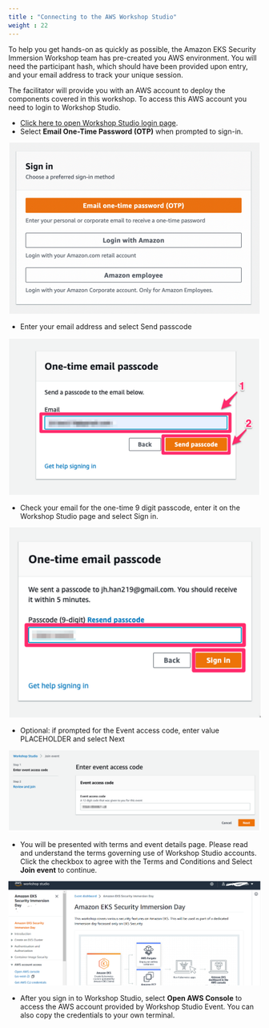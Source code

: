 ```yaml
---
title : "Connecting to the AWS Workshop Studio"
weight : 22
---
```


To help you get hands-on as quickly as possible, the Amazon EKS Security Immersion Workshop team has pre-created you AWS environment. You will need the participant hash, which should have been provided upon entry, and your email address to track your unique session.

The facilitator will provide you with an AWS account to deploy the components covered in this workshop. To access this AWS account you need to login to Workshop Studio.

* [Click here to open Workshop Studio login page](https://catalog.us-east-1.prod.workshops.aws/join).
* Select **Email One-Time Password (OTP)** when prompted to sign-in.

![sign-in](/static/images/sign-in.png)

* Enter your email address and select Send passcode

![sign-in](/static/images/on-time1.png)

* Check your email for the one-time 9 digit passcode, enter it on the Workshop Studio page and select Sign in.

![sign-in](/static/images/on-time2.png)

* Optional: if prompted for the Event access code, enter value PLACEHOLDER and select Next

![sign-in](/static/images/event-hash.png)

* You will be presented with terms and event details page. Please read and understand the terms governing use of Workshop Studio accounts. Click the checkbox to agree with the Terms and Conditions and Select **Join event** to continue.

![sign-in](/static/images/dashboard.png)

* After you sign in to Workshop Studio, select **Open AWS Console** to access the AWS account provided by Workshop Studio Event. You can also copy the credentials to your own terminal.


